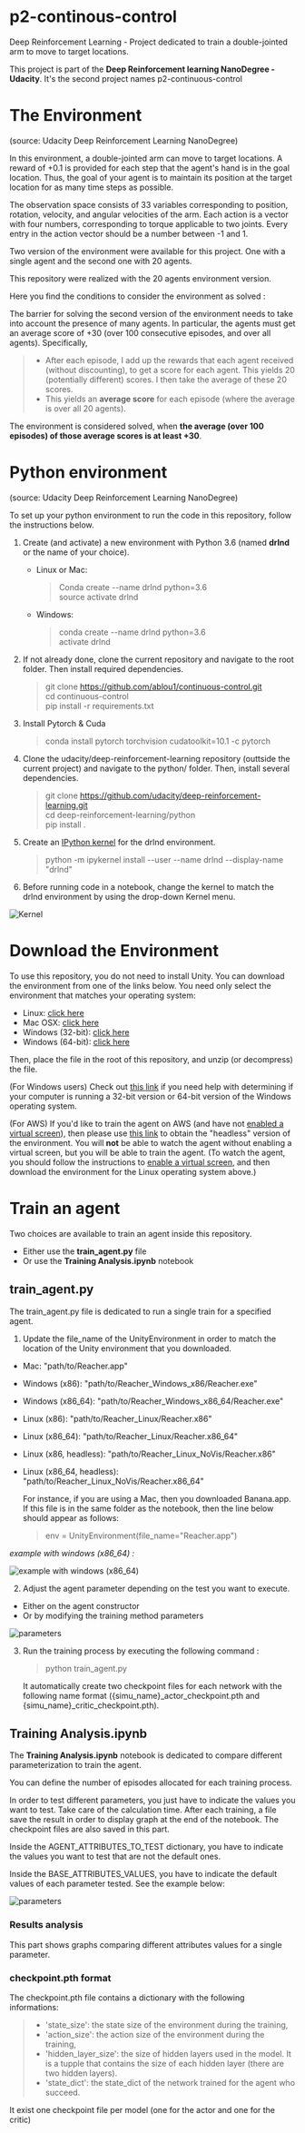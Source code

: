 # p2-continous-control
Deep Reinforcement Learning - Project dedicated to train a double-jointed arm to move to target locations.

This project is part of the **Deep Reinforcement learning NanoDegree - Udacity**. It's the second project names p2-continuous-control

# The Environment

(source: Udacity Deep Reinforcement Learning NanoDegree)

In this environment, a double-jointed arm can move to target locations. A reward of +0.1 is provided for each step that the agent's hand is in the goal location. Thus, the goal of your agent is to maintain its position at the target location for as many time steps as possible.

The observation space consists of 33 variables corresponding to position, rotation, velocity, and angular velocities of the arm. Each action is a vector with four numbers, corresponding to torque applicable to two joints. Every entry in the action vector should be a number between -1 and 1.

Two version of the environment were available for this project. One with a single agent and the second one with 20 agents.

This repository were realized with the 20 agents environment version.

Here you find the conditions to consider the environment as solved :

The barrier for solving the second version of the environment needs to take into account the presence of many agents. In particular, the agents must get an average score of +30 (over 100 consecutive episodes, and over all agents). Specifically,

> - After each episode, I add up the rewards that each agent received (without discounting), to get a score for each agent. This yields 20 (potentially different) scores. I then take the average of these 20 scores.
> - This yields an **average score** for each episode (where the average is over all 20 agents).

The environment is considered solved, when **the average (over 100 episodes) of those average scores is at least +30**.

# Python environment

(source: Udacity Deep Reinforcement Learning NanoDegree)

To set up your python environment to run the code in this repository, follow the instructions below.

1. Create (and activate) a new environment with Python 3.6 (named **drlnd** or the name of your choice).
   - Linux or Mac:
     > Conda create --name drlnd python=3.6  
     > source activate drlnd
   - Windows:
     > conda create --name drlnd python=3.6  
	 > activate drlnd

2. If not already done, clone the current repository and navigate to the root folder. Then install required dependencies.
	> git clone https://github.com/ablou1/continuous-control.git  
	> cd continuous-control  
	> pip install -r requirements.txt

3. Install Pytorch & Cuda
	> conda install pytorch torchvision cudatoolkit=10.1 -c pytorch

4. Clone the udacity/deep-reinforcement-learning repository (outtside the current project) and navigate to the python/ folder. Then, install several dependencies.
	> git clone https://github.com/udacity/deep-reinforcement-learning.git  
	> cd deep-reinforcement-learning/python  
	> pip install .

5. Create an [IPython kernel](https://ipython.readthedocs.io/en/stable/install/kernel_install.html) for the drlnd environment.
	> python -m ipykernel install --user --name drlnd --display-name "drlnd"

6. Before running code in a notebook, change the kernel to match the drlnd environment by using the drop-down Kernel menu.

![Kernel](kernel2.PNG)


# Download the Environment
To use this repository, you do not need to install Unity. You can download the environment from one of the links below. You need only select the environment that matches your operating system:
- Linux: [click here](https://s3-us-west-1.amazonaws.com/udacity-drlnd/P2/Reacher/Reacher_Linux.zip)
- Mac OSX: [click here](https://s3-us-west-1.amazonaws.com/udacity-drlnd/P2/Reacher/Reacher.app.zip)
- Windows (32-bit): [click here](https://s3-us-west-1.amazonaws.com/udacity-drlnd/P2/Reacher/Reacher_Windows_x86.zip)
- Windows (64-bit): [click here](https://s3-us-west-1.amazonaws.com/udacity-drlnd/P2/Reacher/Reacher_Windows_x86_64.zip)

Then, place the file in the root of this repository, and unzip (or decompress) the file.

(For Windows users) Check out [this link](https://support.microsoft.com/en-us/help/827218/how-to-determine-whether-a-computer-is-running-a-32-bit-version-or-64) if you need help with determining if your computer is running a 32-bit version or 64-bit version of the Windows operating system.

(For AWS) If you'd like to train the agent on AWS (and have not [enabled a virtual screen](https://github.com/Unity-Technologies/ml-agents/blob/master/docs/Training-on-Amazon-Web-Service.md)), then please use [this link](https://s3-us-west-1.amazonaws.com/udacity-drlnd/P1/Banana/Banana_Linux_NoVis.zip) to obtain the "headless" version of the environment. You will **not** be able to watch the agent without enabling a virtual screen, but you will be able to train the agent. (To watch the agent, you should follow the instructions to [enable a virtual screen](https://github.com/Unity-Technologies/ml-agents/blob/master/docs/Training-on-Amazon-Web-Service.md), and then download the environment for the Linux operating system above.)

# Train an agent

Two choices are available to train an agent inside this repository.
- Either use the **train_agent.py** file
- Or use the **Training Analysis.ipynb** notebook

## train_agent.py

The train_agent.py file is dedicated to run a single train for a specified agent.

1. Update the file_name of the UnityEnvironment in order to match the location of the Unity environment that you downloaded.
- Mac: "path/to/Reacher.app"
- Windows (x86): "path/to/Reacher_Windows_x86/Reacher.exe"
- Windows (x86_64): "path/to/Reacher_Windows_x86_64/Reacher.exe"
- Linux (x86): "path/to/Reacher_Linux/Reacher.x86"
- Linux (x86_64): "path/to/Reacher_Linux/Reacher.x86_64"
- Linux (x86, headless): "path/to/Reacher_Linux_NoVis/Reacher.x86"
- Linux (x86_64, headless): "path/to/Reacher_Linux_NoVis/Reacher.x86_64"

	For instance, if you are using a Mac, then you downloaded Banana.app. If this file is in the same folder as the notebook, then the line below should appear as follows:
	> env = UnityEnvironment(file_name="Reacher.app")

*example with windows (x86_64) :*

![example with windows (x86_64)](LoadEnvironment.PNG)

2. Adjust the agent parameter depending on the test you want to execute.
- Either on the agent constructor
- Or by modifying the training method parameters

![parameters](AdjustParameters.PNG)

3. Run the training process by executing the following command :
	> python train_agent.py

	It automatically create two checkpoint files for each network with the following name format ({simu_name}_actor_checkpoint.pth and {simu_name}_critic_checkpoint.pth).

## Training Analysis.ipynb
The **Training Analysis.ipynb** notebook is dedicated to compare different parameterization to train the agent.

You can define the number of episodes allocated for each training process.

In order to test different parameters, you just have to indicate the values you want to test. Take care of the calculation time. After each training, a file save the result in order to display graph at the end of the notebook. The checkpoint files are also saved in this part.

Inside the AGENT_ATTRIBUTES_TO_TEST dictionary, you have to indicate the values you want to test that are not the default ones.

Inside the BASE_ATTRIBUTES_VALUES, you have to indicate the default values of each parameter tested. See the example below:

![parameters](Parameters.PNG)

### Results analysis
This part shows graphs comparing different attributes values for a single parameter.

### checkpoint.pth format
The checkpoint.pth file contains a dictionary with the following informations:
> - 'state_size': the state size of the environment during the training,
> - 'action_size': the action size of the environment during the training,
> - 'hidden_layer_size': the size of hidden layers used in the model. It is a tupple that contains the size of each hidden layer (there are two hidden layers).
> - 'state_dict': the state_dict of the network trained for the agent who succeed.

It exist one checkpoint file per model (one for the actor and one for the critic)